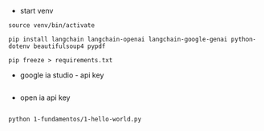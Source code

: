 - start venv

```
source venv/bin/activate
```

```
pip install langchain langchain-openai langchain-google-genai python-dotenv beautifulsoup4 pypdf
```

```
pip freeze > requirements.txt
```

- google ia studio - api key

```

```

- open ia api key

```

```

```
python 1-fundamentos/1-hello-world.py
```
